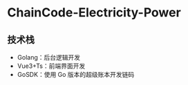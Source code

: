 # ChainCode-Electricity-Power

## 技术栈

-   Golang：后台逻辑开发
-   Vue3+Ts：前端界面开发
-   GoSDK：使用 Go 版本的超级账本开发链码